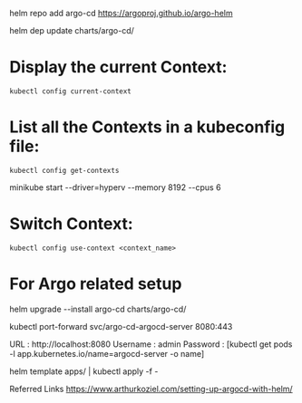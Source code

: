 helm repo add argo-cd https://argoproj.github.io/argo-helm

helm dep update charts/argo-cd/

# Display the current Context:
    kubectl config current-context

# List all the Contexts in a kubeconfig file:
    kubectl config get-contexts

minikube start --driver=hyperv --memory 8192 --cpus 6

# Switch Context:
    kubectl config use-context <context_name>

# For Argo related setup
helm upgrade --install argo-cd charts/argo-cd/

kubectl port-forward svc/argo-cd-argocd-server 8080:443

URL : http://localhost:8080
Username : admin
Password : [kubectl get pods -l app.kubernetes.io/name=argocd-server -o name]


helm template apps/ | kubectl apply -f -

Referred Links
https://www.arthurkoziel.com/setting-up-argocd-with-helm/
